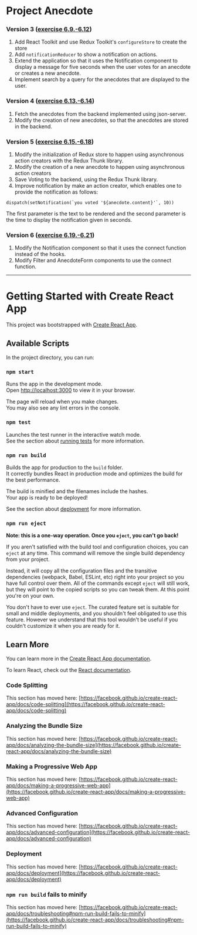 # Project Anecdote

### Version 3 ([exercise 6.9.-6.12](https://fullstackopen.com/en/part6/many_reducers#exercises-6-9-6-12))

1. Add React Toolkit and use Redux Toolkit's `configureStore` to create the store
2. Add `notificationReducer` to show a notification on actions.
3. Extend the application so that it uses the Notification component to display a message for five seconds when the user votes for an anecdote or creates a new anecdote.
4. Implement search by a query for the anecdotes that are displayed to the user.

### Version 4 ([exercise 6.13.-6.14](https://fullstackopen.com/en/part6/communicating_with_server_in_a_redux_application#exercises-6-13-6-14))

1. Fetch the anecdotes from the backend implemented using json-server.
2. Modify the creation of new anecdotes, so that the anecdotes are stored in the backend.

### Version 5 ([exercise 6.15.-6.18](https://fullstackopen.com/en/part6/communicating_with_server_in_a_redux_application#exercises-6-15-6-18))

1. Modify the initialization of Redux store to happen using asynchronous action creators with the Redux Thunk library.
2. Modify the creation of a new anecdote to happen using asynchronous action creators
3. Save Voting to the backend, using the Redux Thunk library.
4. Improve notification by make an action creator, which enables one to provide the notification as follows:
```
dispatch(setNotification(`you voted '${anecdote.content}'`, 10))
```
The first parameter is the text to be rendered and the second parameter is the time to display the notification given in seconds.

### Version 6 ([exercise 6.19.-6.21](https://fullstackopen.com/en/part6/connect#exercises-6-19-6-21))
1. Modify the Notification component so that it uses the connect function instead of the hooks.
2. Modify Filter and AnecdoteForm components to use the connect function.

*  *  *  *  *

# Getting Started with Create React App

This project was bootstrapped with [Create React App](https://github.com/facebook/create-react-app).

## Available Scripts

In the project directory, you can run:

### `npm start`

Runs the app in the development mode.\
Open [http://localhost:3000](http://localhost:3000) to view it in your browser.

The page will reload when you make changes.\
You may also see any lint errors in the console.

### `npm test`

Launches the test runner in the interactive watch mode.\
See the section about [running tests](https://facebook.github.io/create-react-app/docs/running-tests) for more information.

### `npm run build`

Builds the app for production to the `build` folder.\
It correctly bundles React in production mode and optimizes the build for the best performance.

The build is minified and the filenames include the hashes.\
Your app is ready to be deployed!

See the section about [deployment](https://facebook.github.io/create-react-app/docs/deployment) for more information.

### `npm run eject`

**Note: this is a one-way operation. Once you `eject`, you can't go back!**

If you aren't satisfied with the build tool and configuration choices, you can `eject` at any time. This command will remove the single build dependency from your project.

Instead, it will copy all the configuration files and the transitive dependencies (webpack, Babel, ESLint, etc) right into your project so you have full control over them. All of the commands except `eject` will still work, but they will point to the copied scripts so you can tweak them. At this point you're on your own.

You don't have to ever use `eject`. The curated feature set is suitable for small and middle deployments, and you shouldn't feel obligated to use this feature. However we understand that this tool wouldn't be useful if you couldn't customize it when you are ready for it.

## Learn More

You can learn more in the [Create React App documentation](https://facebook.github.io/create-react-app/docs/getting-started).

To learn React, check out the [React documentation](https://reactjs.org/).

### Code Splitting

This section has moved here: [https://facebook.github.io/create-react-app/docs/code-splitting](https://facebook.github.io/create-react-app/docs/code-splitting)

### Analyzing the Bundle Size

This section has moved here: [https://facebook.github.io/create-react-app/docs/analyzing-the-bundle-size](https://facebook.github.io/create-react-app/docs/analyzing-the-bundle-size)

### Making a Progressive Web App

This section has moved here: [https://facebook.github.io/create-react-app/docs/making-a-progressive-web-app](https://facebook.github.io/create-react-app/docs/making-a-progressive-web-app)

### Advanced Configuration

This section has moved here: [https://facebook.github.io/create-react-app/docs/advanced-configuration](https://facebook.github.io/create-react-app/docs/advanced-configuration)

### Deployment

This section has moved here: [https://facebook.github.io/create-react-app/docs/deployment](https://facebook.github.io/create-react-app/docs/deployment)

### `npm run build` fails to minify

This section has moved here: [https://facebook.github.io/create-react-app/docs/troubleshooting#npm-run-build-fails-to-minify](https://facebook.github.io/create-react-app/docs/troubleshooting#npm-run-build-fails-to-minify)
